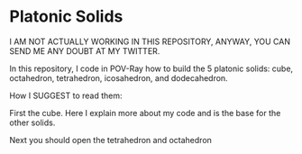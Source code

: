 # Platonic Solids

I AM NOT ACTUALLY WORKING IN THIS REPOSITORY, ANYWAY, YOU CAN SEND ME ANY DOUBT AT MY TWITTER. 

In this repository, I code in POV-Ray how to build the 5 platonic solids: cube, octahedron, tetrahedron, icosahedron, and dodecahedron.

How I SUGGEST to read them:

First the cube. Here I explain more about my code and is the base for the other solids.

Next you should open the tetrahedron and octahedron

